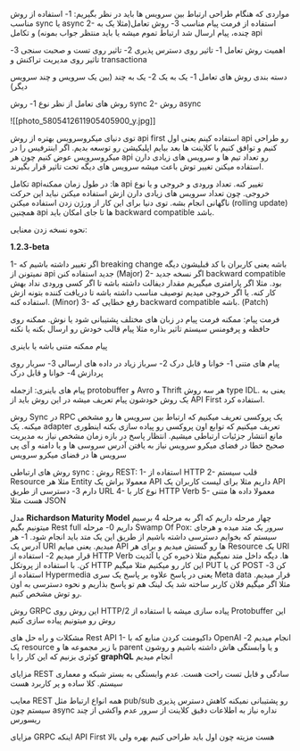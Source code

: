 مواردی که هنگام طراحی ارتباط بین سرویس ها باید در نظر بگیریم:
1- استفاده از روش مناسب sync یا async
2- استفاده از فرمت پیام مناسب
3- روش تعامل(مثلا یک به چنده، پیام ارسال شد ارتباط تموم میشه یا باید منتظر جواب بمونه) و تکامل api

اهمیت روش تعامل
1- تاثیر روی دسترس پذیری
2- تاثیر روی تست و صحبت سنجی
3- تاثیر روی مدیریت تراکنش و  transactiona

دسته بندی روش های تعامل
1- یک به یک 
2- یک به چند (بین یک سرویس و چند سرویس دیگر)

روش های تعامل از نظر نوع
1- روش sync
2- روش async


![[photo_5805412611905405900_y.jpg]]



توی دنیای میکروسرویس بهتره از روش api first استفاده کینم  یعنی اول api رو طراحی کنیم و توافق کنیم با کلاینت ها بعد بیایم اپلیکیشن رو توسعه بدیم. اگر اینترفیس را در میکروسرویس عوض کنیم چون هر api رو تعداد تیم ها و سرویس های زیادی دارن استفاده میکنن تغییر توش باعث میشه سرویس های دیگه تحت تاثیر قرار بگیرند.


تکامل apiها:
در طول زمان ممکنه api تغییر کنه. تعداد ورودی و خروجی و یا نوع خروجی. چون تعداد سرویس های زیادی دارن ازش استفاده میکنن نباید این حرکت ناگهانی انجام بشه. توی دنیا برای این کار از ورژن زدن استفاده میکنن (rolling update) همچنین api ها تا جای امکان باید backward compatible باشد. 

نحوه نسخه زدن معنایی:

**1.2.3-beta**

1- اگر تغییر داشته باشیم که breaking change باشه یعنی کاربران با کد قبلیشون دیگه نمیتونن از api جدید استفاده کنن (Major)
2- اگر نسخه جدید backward compatible بود. مثلا اگر پارامتری میگیریم مقدار دیفالت داشته باشه تا اگر کسی ورودی نداد بهش کار کنه. یا اگر خروجی میدیم توصیف مناسب داشته باشه تا دریافت کننده بتونه ازش استفاده کنه. (Minor)
3- رفع خطایی که backward compatible  باشه. (Patch)


فرمت پیام:
ممکنه فرمت پیام در زبان های مختلف پشتیبانی شود یا نوش. 
ممکنه روی حافظه و پرفومنس سیستم تاثیر بذاره مثلا پیام قالب خودش رو ارسال بکنه یا نکنه

پیام ممکنه متنی باشه یا باینری 

پیام های متنی
1- خوانا و قابل درک
2- سرباز زیاد در داده های ارسالی
3- سربار روی پردازش
4- خوانا و قابل درک

پیام های باینری:
ازجمله protobuffer و Avro و Thrift
هر سه روش type IDL. یعنی به یک روش خودشون پیام تعریف میشه
در این روش باید از API First استفاده کرد. 


روش Sync در RPC
یک پروکسی تعریف میکنیم که ارتباط بین سرویس ها رو مشخص میکنه. یک adapter تعریف میکنیم که توابع اون پروکسی رو پیاده سازی بکنه اینطوری مانع انتشار جزئیات ارتباطی میشیم. 
انتظار پاسخ در بازه زمان مشخص
نیاز به مدیریت صحیح خطا در فضای میکرو سرویس
نیاز به یافتن آدرس سروسی ها و یا دامنه و آی پی سرویس ها در فضای میکرو سرویس

روش های ارتباطی sync :
روش REST: 
1- استفاده از HTTP
2- قلب سیستم Resource مثلا هر Entity معمولا براش یک API داریم مثلا برای لیست کاربران یک API  دارم
3- دسترسی از طریق URL
4- نوع کار با HTTP Verb
5- معمولا داده ها متنی هست مثلا JSON


مدل **Richardson Maturity Model**
چهار مرحله داریم که اگر به مرحله 4 برسیم میتونیم بگیم Rest full داریم
0- مرحله Swamp Of Pox: سرور یک متد میده و هرجای سیستم که بخوایم دسترسی داشته باشیم از طریق این یک متد باید انجام شود. 
1- هر آدرس یک URI میدیم. یعنی میایم API ها رو گستش میدیم و برای هر Resource یک URI قرار میدیم
2- استفاده از HTTP Verb ها. دیگه داخل متد نمیگیم مثلا ذخیره کن یا آئدیت کن. با استفاده از پروتکل HTTP این کار رو میکنیم مثلا میگیم PUT کن یا POST کن 
3- استفاده از Hypermedia یعنی در پاسخ علاوه بر پاسخ یک سری Meta data قرار میدیم. مثلا اگر میگیم فلان کاربر ساخته شد یک لینک هم تو پاسخ بذاریم و نحوه دسترسی به اون رو توش مشخص کنیم. 

روش GRPC
این روش روی HTTP/2 پیاده سازی میشه
با استفاده از Protobuffer این روش رو میتونیم پیاده سازی کنیم

مشکلات و راه حل های Rest API
1- داکیومنت کردن منابع که با OpenAI انجام میدیم
2- یک resource با زیر مجموعه ها و parent و یا وابستگی هاش داشته باشیم و روشون کوئری بزنیم که این کار را با **graphQL** انجام میدیم


مزایای REST سادگی و قابل تست راحت هست. عدم وابستگی به بستر شبکه و معماری سیستم. کلا ساده و پر کاربرد هست

معایب REST
همه انواع ارتباط مثل pub/sub رو پشتیبانی نمیکنه
کاهش دسترس پذیری سیستم چون async نداره
نیاز به اطلاعات دقیق کلاینت از سرور 
عدم واکشی از چند ریسورس


مزایای GRPC
اینکه API First هست مزیته چون اول باید طراحی کنیم
بهره ولی بالا